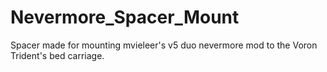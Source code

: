 # Nevermore_Spacer_Mount
Spacer made for mounting mvieleer's v5 duo nevermore mod to the Voron Trident's bed carriage.
